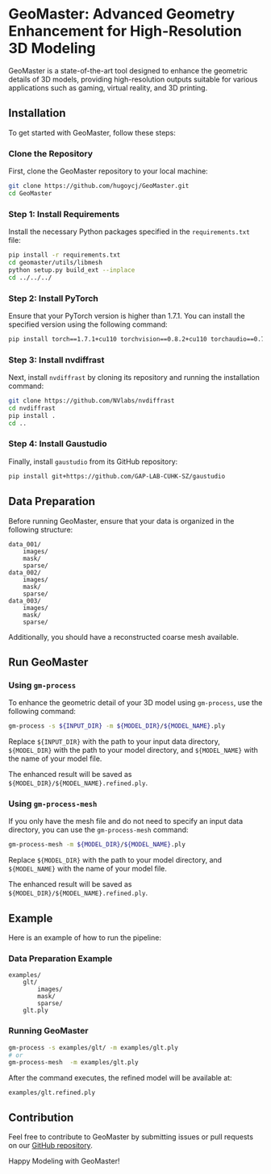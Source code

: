 # GeoMaster: Advanced Geometry Enhancement for High-Resolution 3D Modeling

GeoMaster is a state-of-the-art tool designed to enhance the geometric details of 3D models, providing high-resolution outputs suitable for various applications such as gaming, virtual reality, and 3D printing.

## Installation

To get started with GeoMaster, follow these steps:

### Clone the Repository

First, clone the GeoMaster repository to your local machine:
```bash
git clone https://github.com/hugoycj/GeoMaster.git
cd GeoMaster
```

### Step 1: Install Requirements

Install the necessary Python packages specified in the `requirements.txt` file:
```bash
pip install -r requirements.txt
cd geomaster/utils/libmesh
python setup.py build_ext --inplace
cd ../../../
```

### Step 2: Install PyTorch

Ensure that your PyTorch version is higher than 1.7.1. You can install the specified version using the following command:
```bash
pip install torch==1.7.1+cu110 torchvision==0.8.2+cu110 torchaudio==0.7.2 -f https://download.pytorch.org/whl/torch_stable.html
```

### Step 3: Install nvdiffrast

Next, install `nvdiffrast` by cloning its repository and running the installation command:
```bash
git clone https://github.com/NVlabs/nvdiffrast
cd nvdiffrast
pip install .
cd ..
```

### Step 4: Install Gaustudio

Finally, install `gaustudio` from its GitHub repository:
```bash
pip install git+https://github.com/GAP-LAB-CUHK-SZ/gaustudio
```

## Data Preparation

Before running GeoMaster, ensure that your data is organized in the following structure:
```
data_001/
    images/
    mask/
    sparse/
data_002/
    images/
    mask/
    sparse/
data_003/
    images/
    mask/
    sparse/
```
Additionally, you should have a reconstructed coarse mesh available.

## Run GeoMaster
### Using `gm-process`
To enhance the geometric detail of your 3D model using `gm-process`, use the following command:
```bash
gm-process -s ${INPUT_DIR} -m ${MODEL_DIR}/${MODEL_NAME}.ply
```
Replace `${INPUT_DIR}` with the path to your input data directory, `${MODEL_DIR}` with the path to your model directory, and `${MODEL_NAME}` with the name of your model file.

The enhanced result will be saved as `${MODEL_DIR}/${MODEL_NAME}.refined.ply`.

### Using `gm-process-mesh`
If you only have the mesh file and do not need to specify an input data directory, you can use the `gm-process-mesh` command:
```bash
gm-process-mesh -m ${MODEL_DIR}/${MODEL_NAME}.ply
```
Replace `${MODEL_DIR}` with the path to your model directory, and `${MODEL_NAME}` with the name of your model file.

The enhanced result will be saved as `${MODEL_DIR}/${MODEL_NAME}.refined.ply`.

## Example

Here is an example of how to run the pipeline:

### Data Preparation Example
```
examples/
    glt/
        images/
        mask/
        sparse/
    glt.ply
```

### Running GeoMaster
```bash
gm-process -s examples/glt/ -m examples/glt.ply 
# or
gm-process-mesh  -m examples/glt.ply
```

After the command executes, the refined model will be available at:
```
examples/glt.refined.ply
```

## Contribution

Feel free to contribute to GeoMaster by submitting issues or pull requests on our [GitHub repository](https://github.com/hugoycj/GeoMaster).

Happy Modeling with GeoMaster!
